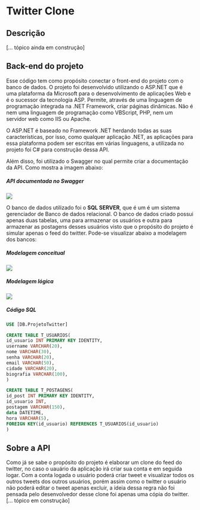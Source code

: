 # Twitter Clone

## Descrição

[... tópico ainda em construção]

## Back-end do projeto
Esse código tem como propósito conectar o front-end do projeto com o banco de dados. O projeto foi desenvolvido utilizando o ASP.NET que é uma plataforma da Microsoft para o desenvolvimento de aplicações Web e é o sucessor da tecnologia ASP. Permite, através de uma linguagem de programação integrada na .NET Framework, criar páginas dinâmicas. Não é nem uma linguagem de programação como VBScript, PHP, nem um servidor web como IIS ou Apache.

O ASP.NET é baseado no Framework .NET herdando todas as suas características, por isso, como qualquer aplicação .NET, as aplicações para essa plataforma podem ser escritas em várias linguagens, a utilizada no projeto foi C# para construção dessa API.

Além disso, foi utilizado o Swagger no qual permite criar a documentação da API. Como mostra a imagem abaixo: 


##### API documentada no Swagger
![](https://media.discordapp.net/attachments/721023119074000897/1012469087059849336/API.png?width=849&height=415)

O banco de dados utilizado foi o **SQL SERVER**, que é um é um sistema gerenciador de Banco de dados relacional. O banco de dados criado possui apenas duas tabelas, uma para armazenar os usuários e outra para armazenar as postagens desses usuários visto que o propósito do projeto é simular apenas o feed do twitter. Pode-se visualizar abaixo a modelagem dos bancos:

##### Modelagem conceitual
![](https://media.discordapp.net/attachments/721023119074000897/1012468204402126878/image_1.png)

##### Modelagem lógica
![](https://media.discordapp.net/attachments/721023119074000897/1012468204058198076/image.png)

##### Código SQL
~~~sql
USE [DB.ProjetoTwitter]

CREATE TABLE T_USUARIOS(
id_usuario INT PRIMARY KEY IDENTITY,
username VARCHAR(20),
nome VARCHAR(30),
senha VARCHAR(20),
email VARCHAR(50),
cidade VARCHAR(20),
biografia VARCHAR(100),
)

CREATE TABLE T_POSTAGENS(
id_post INT PRIMARY KEY IDENTITY,
id_usuario INT,
postagem VARCHAR(150),
data DATETIME,
hora VARCHAR(5),
FOREIGN KEY(id_usuario) REFERENCES T_USUARIOS(id_usuario)
)
~~~

## Sobre a API

Como já se sabe o propósito do projeto é elaborar um clone do feed do twitter, no caso o uauário da aplicação irá criar sua conta e em seguida logar. Com a conta logada o usuário poderá criar tweet e visualizar todos os outros tweets dos outros usuários, porém assim como o twitter o usuário não poderá editar o tweet apenas excluir, a ideia dessa regra não foi pensada pelo desenvolvedor desse clone foi apenas uma cópia do twitter. [... tópico em construção]
